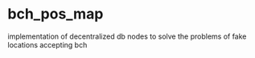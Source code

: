 # bch_pos_map
implementation of decentralized db nodes to solve the problems of fake locations accepting bch
